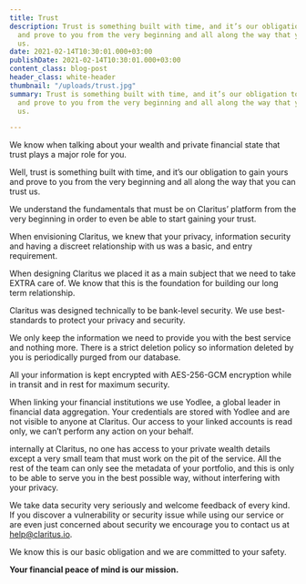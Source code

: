 ```yaml
---
title: Trust
description: Trust is something built with time, and it’s our obligation to gain yours
  and prove to you from the very beginning and all along the way that you can trust
  us.
date: 2021-02-14T10:30:01.000+03:00
publishDate: 2021-02-14T10:30:01.000+03:00
content_class: blog-post
header_class: white-header
thumbnail: "/uploads/trust.jpg"
summary: Trust is something built with time, and it’s our obligation to gain yours
  and prove to you from the very beginning and all along the way that you can trust
  us.

---
```


We know when talking about your wealth and private financial state that trust plays a major role for you.

Well, trust is something built with time, and it’s our obligation to gain yours and prove to you from the very beginning and all along the way that you can trust us.

We understand the fundamentals that must be on Claritus’ platform from the very beginning in order to even be able to start gaining your trust.

When envisioning Claritus, we knew that your privacy, information security and having a discreet relationship with us was a basic, and entry requirement.

When designing Claritus we placed it as a main subject that we need to take EXTRA care of. We know that this is the foundation for building our long term relationship.

Claritus was designed technically to be bank-level security. We use best-standards to protect your privacy and security.

We only keep the information we need to provide you with the best service and nothing more. There is a strict deletion policy so information deleted by you is periodically purged from our database.

All your information is kept encrypted with AES-256-GCM encryption while in transit and in rest for maximum security.

When linking your financial institutions we use Yodlee, a global leader in financial data aggregation. Your credentials are stored with Yodlee and are not visible to anyone at Claritus. Our access to your linked accounts is read only, we can’t perform any action on your behalf.

internally at Claritus, no one has access to your private wealth details except a very small team that must work on the pit of the service. All the rest of the team can only see the metadata of your portfolio, and this is only to be able to serve you in the best possible way, without interfering with your privacy.

We take data security very seriously and welcome feedback of every kind. If you discover a vulnerability or security issue while using our service or are even just concerned about security we encourage you to contact us at [help@claritus.io](mailto:help@claritus.io).

We know this is our basic obligation and we are committed to your safety.

**Your financial peace of mind is our mission.**
